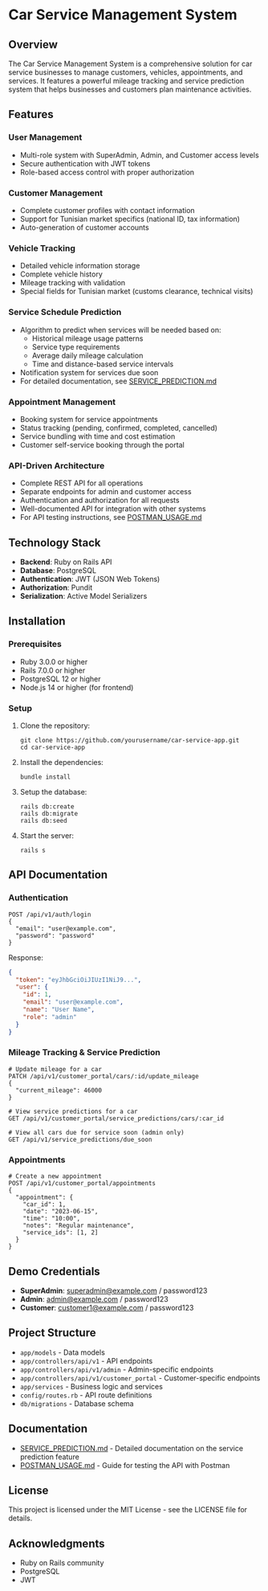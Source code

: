 # Car Service Management System

## Overview

The Car Service Management System is a comprehensive solution for car service businesses to manage customers, vehicles, appointments, and services. It features a powerful mileage tracking and service prediction system that helps businesses and customers plan maintenance activities.

## Features

### User Management
- Multi-role system with SuperAdmin, Admin, and Customer access levels
- Secure authentication with JWT tokens
- Role-based access control with proper authorization

### Customer Management
- Complete customer profiles with contact information
- Support for Tunisian market specifics (national ID, tax information)
- Auto-generation of customer accounts

### Vehicle Tracking
- Detailed vehicle information storage
- Complete vehicle history
- Mileage tracking with validation
- Special fields for Tunisian market (customs clearance, technical visits)

### Service Schedule Prediction
- Algorithm to predict when services will be needed based on:
  - Historical mileage usage patterns
  - Service type requirements
  - Average daily mileage calculation
  - Time and distance-based service intervals
- Notification system for services due soon
- For detailed documentation, see [SERVICE_PREDICTION.md](SERVICE_PREDICTION.md)

### Appointment Management
- Booking system for service appointments
- Status tracking (pending, confirmed, completed, cancelled)
- Service bundling with time and cost estimation
- Customer self-service booking through the portal

### API-Driven Architecture
- Complete REST API for all operations
- Separate endpoints for admin and customer access
- Authentication and authorization for all requests
- Well-documented API for integration with other systems
- For API testing instructions, see [POSTMAN_USAGE.md](POSTMAN_USAGE.md)

## Technology Stack

- **Backend**: Ruby on Rails API
- **Database**: PostgreSQL
- **Authentication**: JWT (JSON Web Tokens)
- **Authorization**: Pundit
- **Serialization**: Active Model Serializers

## Installation

### Prerequisites
- Ruby 3.0.0 or higher
- Rails 7.0.0 or higher
- PostgreSQL 12 or higher
- Node.js 14 or higher (for frontend)

### Setup
1. Clone the repository:
   ```
   git clone https://github.com/yourusername/car-service-app.git
   cd car-service-app
   ```

2. Install the dependencies:
   ```
   bundle install
   ```

3. Setup the database:
   ```
   rails db:create
   rails db:migrate
   rails db:seed
   ```

4. Start the server:
   ```
   rails s
   ```

## API Documentation

### Authentication
```
POST /api/v1/auth/login
{
  "email": "user@example.com",
  "password": "password"
}
```

Response:
```json
{
  "token": "eyJhbGciOiJIUzI1NiJ9...",
  "user": {
    "id": 1,
    "email": "user@example.com",
    "name": "User Name",
    "role": "admin"
  }
}
```

### Mileage Tracking & Service Prediction
```
# Update mileage for a car
PATCH /api/v1/customer_portal/cars/:id/update_mileage
{
  "current_mileage": 46000
}

# View service predictions for a car
GET /api/v1/customer_portal/service_predictions/cars/:car_id

# View all cars due for service soon (admin only)
GET /api/v1/service_predictions/due_soon
```

### Appointments

```
# Create a new appointment
POST /api/v1/customer_portal/appointments
{
  "appointment": {
    "car_id": 1,
    "date": "2023-06-15",
    "time": "10:00",
    "notes": "Regular maintenance",
    "service_ids": [1, 2]
  }
}
```

## Demo Credentials

- **SuperAdmin**: superadmin@example.com / password123
- **Admin**: admin@example.com / password123
- **Customer**: customer1@example.com / password123

## Project Structure

- `app/models` - Data models
- `app/controllers/api/v1` - API endpoints
- `app/controllers/api/v1/admin` - Admin-specific endpoints
- `app/controllers/api/v1/customer_portal` - Customer-specific endpoints
- `app/services` - Business logic and services
- `config/routes.rb` - API route definitions
- `db/migrations` - Database schema

## Documentation

- [SERVICE_PREDICTION.md](SERVICE_PREDICTION.md) - Detailed documentation on the service prediction feature
- [POSTMAN_USAGE.md](POSTMAN_USAGE.md) - Guide for testing the API with Postman

## License

This project is licensed under the MIT License - see the LICENSE file for details.

## Acknowledgments

- Ruby on Rails community
- PostgreSQL
- JWT
